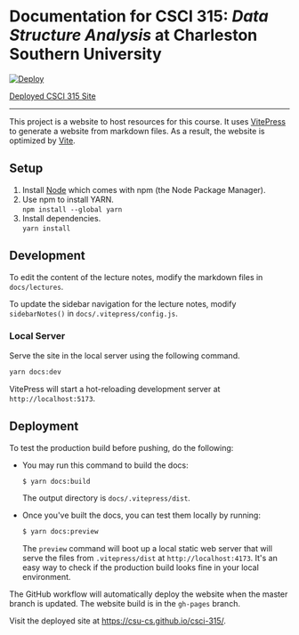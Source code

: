 # Documentation for CSCI 315: *Data Structure Analysis* at Charleston Southern University

[![Deploy](https://github.com/csu-cs/csci-315/workflows/Deploy/badge.svg)](https://github.com/csu-cs/csci-315/actions/)

[Deployed CSCI 315 Site](https://csu-cs.github.io/csci-315/)

---

This project is a website to host resources for this course. It uses [VitePress](https://vitepress.vuejs.org) to generate a website from markdown files. As a result, the website is optimized by [Vite](https://vitejs.dev/).

## Setup

1.  Install [Node](https://nodejs.org/en/) which comes with npm (the Node Package Manager).
2.  Use npm to install YARN.  
    `npm install --global yarn`
3.  Install dependencies.  
    `yarn install`

## Development

To edit the content of the lecture notes, modify the markdown files in `docs/lectures`.

To update the sidebar navigation for the lecture notes, modify `sidebarNotes()` in `docs/.vitepress/config.js`.

### Local Server
Serve the site in the local server using the following command.

```sh
yarn docs:dev
```

VitePress will start a hot-reloading development server at `http://localhost:5173`.


## Deployment

To test the production build before pushing, do the following:

- You may run this command to build the docs:

  ```sh
  $ yarn docs:build
  ```

  The output directory is `docs/.vitepress/dist`.

- Once you've built the docs, you can test them locally by running:

  ```sh
  $ yarn docs:preview
  ```

  The `preview` command will boot up a local static web server that will serve the files from `.vitepress/dist` at `http://localhost:4173`. It's an easy way to check if the production build looks fine in your local environment.

The GitHub workflow will automatically deploy the website when the master branch is updated. The website build is in the `gh-pages` branch.

Visit the deployed site at https://csu-cs.github.io/csci-315/.
